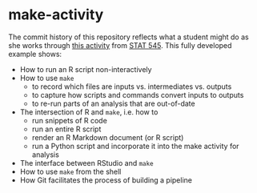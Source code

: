 make-activity
=============

The commit history of this repository reflects what a student might do as she works through [this activity](http://stat545-ubc.github.io/automation04_make-activity.html) from [STAT 545](http://stat545-ubc.github.io). This fully developed example shows:

  * How to run an R script non-interactively
  * How to use `make`
    - to record which files are inputs vs. intermediates vs. outputs
    - to capture how scripts and commands convert inputs to outputs
    - to re-run parts of an analysis that are out-of-date
  * The intersection of R and `make`, i.e. how to
    - run snippets of R code
    - run an entire R script
    - render an R Markdown document (or R script)
    - run a Python script and incorporate it into the make activity for analysis
  * The interface between RStudio and `make`
  * How to use `make` from the shell
  * How Git facilitates the process of building a pipeline